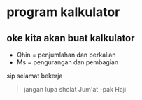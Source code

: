 # program kalkulator

## oke kita akan buat kalkulator
- Qhin = penjumlahan dan perkalian
- Ms = pengurangan dan pembagian

sip selamat bekerja
> jangan lupa sholat Jum'at
> -pak Haji
